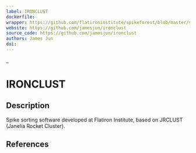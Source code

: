 ```yaml
---
label: IRONCLUST
dockerfile:
wrapper: https://github.com/flatironinstitute/spikeforest/blob/master/spikeforest/spikesorters/ironclust/ironclust.py
website: https://github.com/jamesjun/ironclust
source_code: https://github.com/jamesjun/ironclust
authors: James Jun
doi:
---
```

_
# IRONCLUST

## Description

Spike sorting software developed at Flatiron Institute, based on JRCLUST (Janelia Rocket Cluster).

## References

